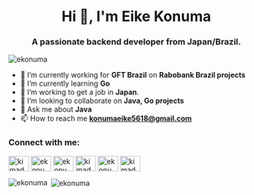 <h1 align="center">Hi 👋, I'm Eike Konuma</h1>
<h3 align="center">A passionate backend developer from Japan/Brazil.</h3>

<p align="left"> <img src="https://komarev.com/ghpvc/?username=ekonuma&label=Profile%20views&color=0e75b6&&style=flat" alt="ekonuma" /> </p>

<!--<p align="left"> <a href="https://github.com/ryo-ma/github-profile-trophy"><img src="https://github-profile-trophy.vercel.app/?username=ekonuma" alt="ekonuma" /></a> </p>-->

- 🔭 I’m currently working for **GFT Brazil** on **Rabobank Brazil projects**
- 🌱 I’m currently learning **Go**
- 🎯 I’m working to get a job in **Japan**.
- 👯 I’m looking to collaborate on **Java, Go projects**
- 💬 Ask me about **Java**
- 📫 How to reach me **konumaeike5618@gmail.com**

<h3 align="left">Connect with me:</h3>
<p align="left">
<a href="https://dev.to/kimadev" target="blank"><img align="center" src="https://raw.githubusercontent.com/rahuldkjain/github-profile-readme-generator/master/src/images/icons/Social/devto.svg" alt="kimadev" height="30" width="40" /></a>
<a href="https://twitter.com/ekonuma" target="blank"><img align="center" src="https://raw.githubusercontent.com/rahuldkjain/github-profile-readme-generator/master/src/images/icons/Social/twitter.svg" alt="ekonuma" height="30" width="40" /></a>
<a href="https://linkedin.com/in/ekonuma" target="blank"><img align="center" src="https://raw.githubusercontent.com/rahuldkjain/github-profile-readme-generator/master/src/images/icons/Social/linked-in-alt.svg" alt="ekonuma" height="30" width="40" /></a>
<a href="https://stackoverflow.com/users/kimadev" target="blank"><img align="center" src="https://raw.githubusercontent.com/rahuldkjain/github-profile-readme-generator/master/src/images/icons/Social/stack-overflow.svg" alt="kimadev" height="30" width="40" /></a>
<a href="https://instagram.com/ekonuma12" target="blank"><img align="center" src="https://raw.githubusercontent.com/rahuldkjain/github-profile-readme-generator/master/src/images/icons/Social/instagram.svg" alt="ekonuma12" height="30" width="40" /></a>
<a href="https://medium.com/kimadev" target="blank"><img align="center" src="https://raw.githubusercontent.com/rahuldkjain/github-profile-readme-generator/master/src/images/icons/Social/medium.svg" alt="kimadev" height="30" width="40" /></a>
</p>

<p><img align="left" src="https://github-readme-stats.vercel.app/api/top-langs?username=ekonuma&show_icons=true&locale=en&layout=compact&theme=tokyonight&hide=scss,css,html" alt="ekonuma" /></p>

<p>&nbsp;<img align="center" src="https://github-readme-stats.vercel.app/api?username=ekonuma&show_icons=true&locale=en&theme=tokyonight&hide=scss,css,html" alt="ekonuma" /></p>

<!--<p><img align="center" src="https://github-readme-streak-stats.herokuapp.com/?user=ekonuma&" alt="ekonuma" /></p>-->
